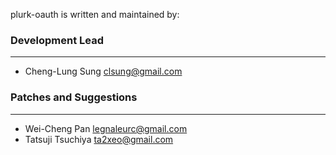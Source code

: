 plurk-oauth is written and maintained by:

### Development Lead
------------
- Cheng-Lung Sung <clsung@gmail.com>


### Patches and Suggestions
------------
- Wei-Cheng Pan <legnaleurc@gmail.com>
- Tatsuji Tsuchiya <ta2xeo@gmail.com>
